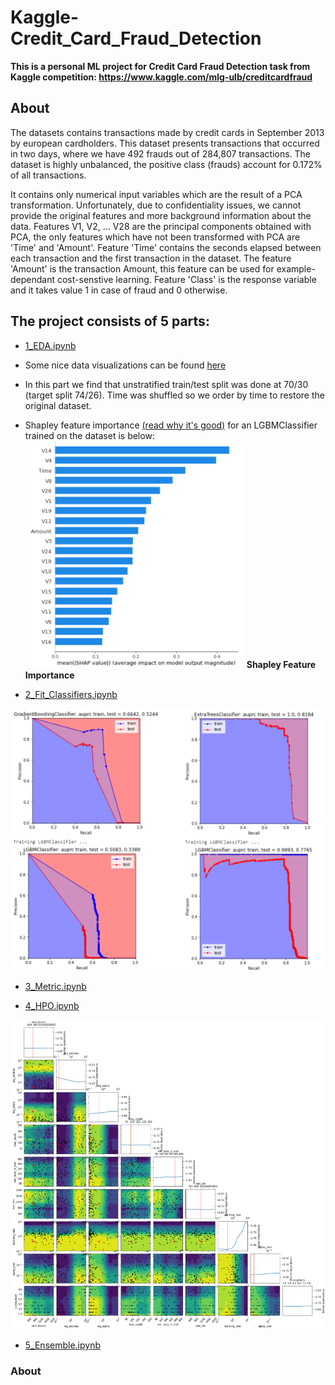 # Kaggle-Credit_Card_Fraud_Detection
**This is a personal ML project for Credit Card Fraud Detection task from Kaggle competition: https://www.kaggle.com/mlg-ulb/creditcardfraud**  

## About  
The datasets contains transactions made by credit cards in September 2013 by european cardholders.
This dataset presents transactions that occurred in two days, where we have 492 frauds out of 284,807 transactions. The dataset is highly unbalanced, the positive class (frauds) account for 0.172% of all transactions.

It contains only numerical input variables which are the result of a PCA transformation. Unfortunately, due to confidentiality issues, we cannot provide the original features and more background information about the data. Features V1, V2, … V28 are the principal components obtained with PCA, the only features which have not been transformed with PCA are 'Time' and 'Amount'. Feature 'Time' contains the seconds elapsed between each transaction and the first transaction in the dataset. The feature 'Amount' is the transaction Amount, this feature can be used for example-dependant cost-senstive learning. Feature 'Class' is the response variable and it takes value 1 in case of fraud and 0 otherwise.

## The project consists of 5 parts:
- [1_EDA.ipynb](https://github.com/EvgenyDyshlyuk/Kaggle_Credit_Card_Fraud_Detection/blob/master/1_EDA.ipynb)

- Some nice data visualizations can be found [here](https://www.kaggle.com/janiobachmann/credit-fraud-dealing-with-imbalanced-datasets)
- In this part we find that unstratified train/test split was done at 70/30 (target split 74/26). Time was shuffled so we order by time to restore the original dataset.
- Shapley feature importance [(read why it's good)](https://papers.nips.cc/paper/7062-a-unified-approach-to-interpreting-model-predictions.pdf) for an LGBMClassifier trained on the dataset is below:  
![Shap](https://github.com/EvgenyDyshlyuk/Kaggle_Credit_Card_Fraud_Detection/blob/master/figures/SHAP.png)
**Shapley Feature Importance**

- [2_Fit_Classifiers.ipynb](https://github.com/EvgenyDyshlyuk/Kaggle_Credit_Card_Fraud_Detection/blob/master/2_Fit_Classifiers.ipynb)

![Class_weight](https://github.com/EvgenyDyshlyuk/Kaggle_Credit_Card_Fraud_Detection/blob/master/figures/Class_weight.png)

- [3_Metric.ipynb](https://github.com/EvgenyDyshlyuk/Kaggle_Credit_Card_Fraud_Detection/blob/master/3_Metric.ipynb)

- [4_HPO.ipynb](https://github.com/EvgenyDyshlyuk/Kaggle_Credit_Card_Fraud_Detection/blob/master/4_HPO.ipynb)

![HPO](https://github.com/EvgenyDyshlyuk/Kaggle_Credit_Card_Fraud_Detection/blob/master/figures/HPO.png)

- [5_Ensemble.ipynb](https://github.com/EvgenyDyshlyuk/Kaggle_Credit_Card_Fraud_Detection/blob/master/5_Ensemble.ipynb)








### About
